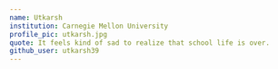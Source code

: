 ```yaml
---
name: Utkarsh
institution: Carnegie Mellon University
profile_pic: utkarsh.jpg
quote: It feels kind of sad to realize that school life is over.
github_user: utkarsh39
---
```

